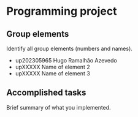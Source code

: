 
# Programming project

## Group elements

Identify all group elements (numbers and names).

- up202305965 Hugo Ramalhão Azevedo
- upXXXXX Name of element 2
- upXXXXX Name of element 3


## Accomplished tasks

Brief summary of what you implemented.


